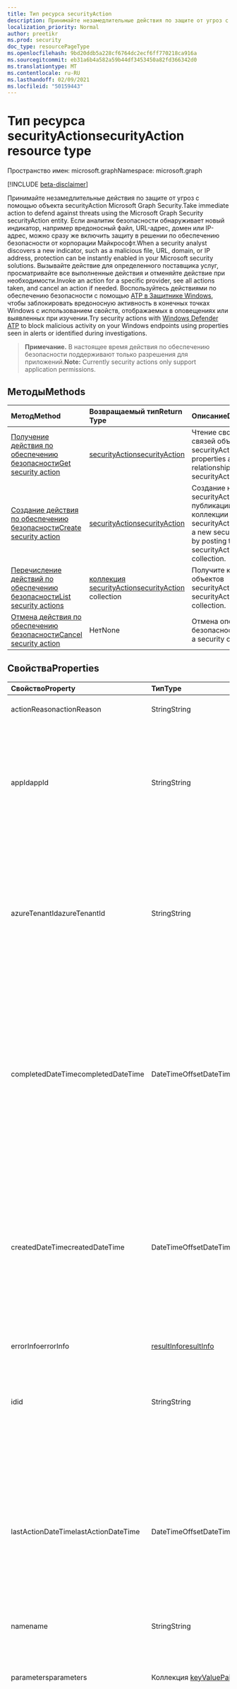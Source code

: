 ```yaml
---
title: Тип ресурса securityAction
description: Принимайте незамедлительные действия по защите от угроз с помощью объекта securityAction Microsoft Graph Security. Если аналитик безопасности обнаруживает новый индикатор, например вредоносный файл, URL-адрес, домен или IP-адрес, можно сразу же включить защиту в решении по обеспечению безопасности от корпорации Майкрософт. Вызывайте действие для определенного поставщика услуг, просматривайте все выполненные действия и отменяйте действие при необходимости. Воспользуйтесь действиями по обеспечению безопасности с помощью ATP в Защитнике Windows (ожидается в ближайшее время), чтобы заблокировать вредоносную активность в конечных точках Windows с использованием свойств, отображаемых в оповещениях или выявленных при изучении.
localization_priority: Normal
author: preetikr
ms.prod: security
doc_type: resourcePageType
ms.openlocfilehash: 9bd20ddb5a228cf6764dc2ecf6ff770218ca916a
ms.sourcegitcommit: eb31a6b4a582a59b44df3453450a82fd366342d0
ms.translationtype: MT
ms.contentlocale: ru-RU
ms.lasthandoff: 02/09/2021
ms.locfileid: "50159443"
---
```

# <a name="securityaction-resource-type"></a><span data-ttu-id="7b465-106">Тип ресурса securityAction</span><span class="sxs-lookup"><span data-stu-id="7b465-106">securityAction resource type</span></span>

<span data-ttu-id="7b465-107">Пространство имен: microsoft.graph</span><span class="sxs-lookup"><span data-stu-id="7b465-107">Namespace: microsoft.graph</span></span>

[!INCLUDE [beta-disclaimer](../../includes/beta-disclaimer.md)]

<span data-ttu-id="7b465-108">Принимайте незамедлительные действия по защите от угроз с помощью объекта securityAction Microsoft Graph Security.</span><span class="sxs-lookup"><span data-stu-id="7b465-108">Take immediate action to defend against threats using the Microsoft Graph Security securityAction entity.</span></span> <span data-ttu-id="7b465-109">Если аналитик безопасности обнаруживает новый индикатор, например вредоносный файл, URL-адрес, домен или IP-адрес, можно сразу же включить защиту в решении по обеспечению безопасности от корпорации Майкрософт.</span><span class="sxs-lookup"><span data-stu-id="7b465-109">When a security analyst discovers a new indicator, such as a malicious file, URL, domain, or IP address, protection can be instantly enabled in your Microsoft security solutions.</span></span> <span data-ttu-id="7b465-110">Вызывайте действие для определенного поставщика услуг, просматривайте все выполненные действия и отменяйте действие при необходимости.</span><span class="sxs-lookup"><span data-stu-id="7b465-110">Invoke an action for a specific provider, see all actions taken, and cancel an action if needed.</span></span> <span data-ttu-id="7b465-111">Воспользуйтесь действиями по обеспечению безопасности с помощью [ATP в Защитнике Windows](/windows/security/threat-protection/windows-defender-atp/windows-defender-advanced-threat-protection), чтобы заблокировать вредоносную активность в конечных точках Windows с использованием свойств, отображаемых в оповещениях или выявленных при изучении.</span><span class="sxs-lookup"><span data-stu-id="7b465-111">Try security actions with [Windows Defender ATP](/windows/security/threat-protection/windows-defender-atp/windows-defender-advanced-threat-protection) to block malicious activity on your Windows endpoints using properties seen in alerts or identified during investigations.</span></span>

  > <span data-ttu-id="7b465-112">**Примечание.** В настоящее время действия по обеспечению безопасности поддерживают только разрешения для приложений.</span><span class="sxs-lookup"><span data-stu-id="7b465-112">**Note:** Currently security actions only support application permissions.</span></span>

## <a name="methods"></a><span data-ttu-id="7b465-113">Методы</span><span class="sxs-lookup"><span data-stu-id="7b465-113">Methods</span></span>

| <span data-ttu-id="7b465-114">Метод</span><span class="sxs-lookup"><span data-stu-id="7b465-114">Method</span></span>       | <span data-ttu-id="7b465-115">Возвращаемый тип</span><span class="sxs-lookup"><span data-stu-id="7b465-115">Return Type</span></span> | <span data-ttu-id="7b465-116">Описание</span><span class="sxs-lookup"><span data-stu-id="7b465-116">Description</span></span> |
|:-------------|:------------|:------------|
| [<span data-ttu-id="7b465-117">Получение действия по обеспечению безопасности</span><span class="sxs-lookup"><span data-stu-id="7b465-117">Get security action</span></span>](../api/securityaction-get.md) | [<span data-ttu-id="7b465-118">securityAction</span><span class="sxs-lookup"><span data-stu-id="7b465-118">securityAction</span></span>](securityaction.md) | <span data-ttu-id="7b465-119">Чтение свойств и связей объекта securityAction.</span><span class="sxs-lookup"><span data-stu-id="7b465-119">Read properties and relationships of securityAction object.</span></span> |
| [<span data-ttu-id="7b465-120">Создание действия по обеспечению безопасности</span><span class="sxs-lookup"><span data-stu-id="7b465-120">Create security action</span></span>](../api/securityactions-post.md) | [<span data-ttu-id="7b465-121">securityAction</span><span class="sxs-lookup"><span data-stu-id="7b465-121">securityAction</span></span>](securityaction.md) | <span data-ttu-id="7b465-122">Создание нового securityAction путем публикации в коллекции securityActions.</span><span class="sxs-lookup"><span data-stu-id="7b465-122">Create a new securityAction by posting to the securityActions collection.</span></span> |
| [<span data-ttu-id="7b465-123">Перечисление действий по обеспечению безопасности</span><span class="sxs-lookup"><span data-stu-id="7b465-123">List security actions</span></span>](../api/securityactions-list.md) | <span data-ttu-id="7b465-124">[коллекция securityAction](securityaction.md)</span><span class="sxs-lookup"><span data-stu-id="7b465-124">[securityAction](securityaction.md) collection</span></span> | <span data-ttu-id="7b465-125">Получите коллекцию объектов securityAction.</span><span class="sxs-lookup"><span data-stu-id="7b465-125">Get a securityAction object collection.</span></span> |
|[<span data-ttu-id="7b465-126">Отмена действия по обеспечению безопасности</span><span class="sxs-lookup"><span data-stu-id="7b465-126">Cancel security action</span></span>](../api/securityaction-cancelsecurityaction.md)|<span data-ttu-id="7b465-127">Нет</span><span class="sxs-lookup"><span data-stu-id="7b465-127">None</span></span>|<span data-ttu-id="7b465-128">Отмена операции безопасности.</span><span class="sxs-lookup"><span data-stu-id="7b465-128">Cancel a security operation.</span></span>|

## <a name="properties"></a><span data-ttu-id="7b465-129">Свойства</span><span class="sxs-lookup"><span data-stu-id="7b465-129">Properties</span></span>

| <span data-ttu-id="7b465-130">Свойство</span><span class="sxs-lookup"><span data-stu-id="7b465-130">Property</span></span>     | <span data-ttu-id="7b465-131">Тип</span><span class="sxs-lookup"><span data-stu-id="7b465-131">Type</span></span>        | <span data-ttu-id="7b465-132">Описание</span><span class="sxs-lookup"><span data-stu-id="7b465-132">Description</span></span> |
|:-------------|:------------|:------------|
|<span data-ttu-id="7b465-133">actionReason</span><span class="sxs-lookup"><span data-stu-id="7b465-133">actionReason</span></span>|<span data-ttu-id="7b465-134">String</span><span class="sxs-lookup"><span data-stu-id="7b465-134">String</span></span>|<span data-ttu-id="7b465-135">Причина для этого действия.</span><span class="sxs-lookup"><span data-stu-id="7b465-135">Reason for invoking this action.</span></span>|
|<span data-ttu-id="7b465-136">appId</span><span class="sxs-lookup"><span data-stu-id="7b465-136">appId</span></span>|<span data-ttu-id="7b465-137">String</span><span class="sxs-lookup"><span data-stu-id="7b465-137">String</span></span>|<span data-ttu-id="7b465-138">ИД вызываемого приложения, которое отправило действие (POST).</span><span class="sxs-lookup"><span data-stu-id="7b465-138">The Application ID of the calling application that submitted (POST) the action.</span></span> <span data-ttu-id="7b465-139">AppId должен быть извлечен из маркера проверки, а не введен приложением вызова вручную.</span><span class="sxs-lookup"><span data-stu-id="7b465-139">The appId should be extracted from the auth token and not entered manually by the calling application.</span></span>|
|<span data-ttu-id="7b465-140">azureTenantId</span><span class="sxs-lookup"><span data-stu-id="7b465-140">azureTenantId</span></span>|<span data-ttu-id="7b465-141">String</span><span class="sxs-lookup"><span data-stu-id="7b465-141">String</span></span>|<span data-ttu-id="7b465-142">Azure tenant ID of the entity to determine which tenant the entity belongs to (multi-tenancy support).</span><span class="sxs-lookup"><span data-stu-id="7b465-142">Azure tenant ID of the entity to determine which tenant the entity belongs to (multi-tenancy support).</span></span> <span data-ttu-id="7b465-143">AzureTenantId должен извлекаться из маркера проверки и не ввели вручную вызывающей приложением.</span><span class="sxs-lookup"><span data-stu-id="7b465-143">The azureTenantId should be extracted from the auth token and not entered manually by the calling application.</span></span>|
|<span data-ttu-id="7b465-144">completedDateTime</span><span class="sxs-lookup"><span data-stu-id="7b465-144">completedDateTime</span></span>|<span data-ttu-id="7b465-145">DateTimeOffset</span><span class="sxs-lookup"><span data-stu-id="7b465-145">DateTimeOffset</span></span>|<span data-ttu-id="7b465-146">Timestamp when the action was completed.</span><span class="sxs-lookup"><span data-stu-id="7b465-146">Timestamp when the action was completed.</span></span> <span data-ttu-id="7b465-147">Тип Timestamp представляет сведения о времени и дате с использованием формата ISO 8601 (всегда применяется формат UTC).</span><span class="sxs-lookup"><span data-stu-id="7b465-147">The Timestamp type represents date and time information using ISO 8601 format and is always in UTC time.</span></span> <span data-ttu-id="7b465-148">Например, значение полуночи 1 января 2014 г. в формате UTC выглядит так: `'2014-01-01T00:00:00Z'`.</span><span class="sxs-lookup"><span data-stu-id="7b465-148">For example, midnight UTC on Jan 1, 2014 would look like this: `'2014-01-01T00:00:00Z'`</span></span>|
|<span data-ttu-id="7b465-149">createdDateTime</span><span class="sxs-lookup"><span data-stu-id="7b465-149">createdDateTime</span></span>|<span data-ttu-id="7b465-150">DateTimeOffset</span><span class="sxs-lookup"><span data-stu-id="7b465-150">DateTimeOffset</span></span>|<span data-ttu-id="7b465-151">Timestamp when the action is created.</span><span class="sxs-lookup"><span data-stu-id="7b465-151">Timestamp when the action is created.</span></span> <span data-ttu-id="7b465-152">Тип Timestamp представляет сведения о времени и дате с использованием формата ISO 8601 (всегда применяется формат UTC).</span><span class="sxs-lookup"><span data-stu-id="7b465-152">The Timestamp type represents date and time information using ISO 8601 format and is always in UTC time.</span></span> <span data-ttu-id="7b465-153">Например, значение полуночи 1 января 2014 г. в формате UTC выглядит так: `'2014-01-01T00:00:00Z'`.</span><span class="sxs-lookup"><span data-stu-id="7b465-153">For example, midnight UTC on Jan 1, 2014 would look like this: `'2014-01-01T00:00:00Z'`</span></span>|
|<span data-ttu-id="7b465-154">errorInfo</span><span class="sxs-lookup"><span data-stu-id="7b465-154">errorInfo</span></span>|[<span data-ttu-id="7b465-155">resultInfo</span><span class="sxs-lookup"><span data-stu-id="7b465-155">resultInfo</span></span>](resultinfo.md)| <span data-ttu-id="7b465-156">Сведения об ошибке при сбойе действия.</span><span class="sxs-lookup"><span data-stu-id="7b465-156">Error info when the action fails.</span></span>|
|<span data-ttu-id="7b465-157">id</span><span class="sxs-lookup"><span data-stu-id="7b465-157">id</span></span>|<span data-ttu-id="7b465-158">String</span><span class="sxs-lookup"><span data-stu-id="7b465-158">String</span></span>| <span data-ttu-id="7b465-159">Создается системой при в отношении действия.</span><span class="sxs-lookup"><span data-stu-id="7b465-159">Created by the system when the action is ingested.</span></span> <span data-ttu-id="7b465-160">Созданный ИДЕНТИФИКАТОР GUID/уникальный идентификатор.</span><span class="sxs-lookup"><span data-stu-id="7b465-160">Generated GUID/unique identifier.</span></span> <span data-ttu-id="7b465-161">Только для чтения.</span><span class="sxs-lookup"><span data-stu-id="7b465-161">Read-only.</span></span>|
|<span data-ttu-id="7b465-162">lastActionDateTime</span><span class="sxs-lookup"><span data-stu-id="7b465-162">lastActionDateTime</span></span>|<span data-ttu-id="7b465-163">DateTimeOffset</span><span class="sxs-lookup"><span data-stu-id="7b465-163">DateTimeOffset</span></span>| <span data-ttu-id="7b465-164">Timestamp when this action was last updated.</span><span class="sxs-lookup"><span data-stu-id="7b465-164">Timestamp when this action was last updated.</span></span> <span data-ttu-id="7b465-165">Тип Timestamp представляет сведения о времени и дате с использованием формата ISO 8601 (всегда применяется формат UTC).</span><span class="sxs-lookup"><span data-stu-id="7b465-165">The Timestamp type represents date and time information using ISO 8601 format and is always in UTC time.</span></span> <span data-ttu-id="7b465-166">Например, значение полуночи 1 января 2014 г. в формате UTC выглядит так: `'2014-01-01T00:00:00Z'`.</span><span class="sxs-lookup"><span data-stu-id="7b465-166">For example, midnight UTC on Jan 1, 2014 would look like this: `'2014-01-01T00:00:00Z'`</span></span>|
|<span data-ttu-id="7b465-167">name</span><span class="sxs-lookup"><span data-stu-id="7b465-167">name</span></span>|<span data-ttu-id="7b465-168">String</span><span class="sxs-lookup"><span data-stu-id="7b465-168">String</span></span>| <span data-ttu-id="7b465-169">Имя действия.</span><span class="sxs-lookup"><span data-stu-id="7b465-169">Action name.</span></span>|
|<span data-ttu-id="7b465-170">parameters</span><span class="sxs-lookup"><span data-stu-id="7b465-170">parameters</span></span>|<span data-ttu-id="7b465-171">Коллекция [keyValuePair](keyvaluepair.md)</span><span class="sxs-lookup"><span data-stu-id="7b465-171">[keyValuePair](keyvaluepair.md) collection</span></span>| <span data-ttu-id="7b465-172">Коллекция параметров (пар "ключ-значение"), необходимых для вызова действия, например URL-адрес или fileHash для блокировки и т. д.).</span><span class="sxs-lookup"><span data-stu-id="7b465-172">Collection of parameters (key-value pairs) necessary to invoke the action, e.g. URL or fileHash to block, etc.).</span></span> <span data-ttu-id="7b465-173">**Required**</span><span class="sxs-lookup"><span data-stu-id="7b465-173">**Required**</span></span>|
|<span data-ttu-id="7b465-174">states</span><span class="sxs-lookup"><span data-stu-id="7b465-174">states</span></span>|<span data-ttu-id="7b465-175">[Коллекция securityActionState](securityactionstate.md)</span><span class="sxs-lookup"><span data-stu-id="7b465-175">[securityActionState](securityactionstate.md) collection</span></span>|<span data-ttu-id="7b465-176">Коллекция securityActionState для сохраняемого истории действия.</span><span class="sxs-lookup"><span data-stu-id="7b465-176">Collection of securityActionState to keep the history of an action.</span></span>|
|<span data-ttu-id="7b465-177">status</span><span class="sxs-lookup"><span data-stu-id="7b465-177">status</span></span>|<span data-ttu-id="7b465-178">string</span><span class="sxs-lookup"><span data-stu-id="7b465-178">string</span></span>| <span data-ttu-id="7b465-179">Состояние действия.</span><span class="sxs-lookup"><span data-stu-id="7b465-179">Status of the action.</span></span> <span data-ttu-id="7b465-180">Возможные значения: `NotStarted`, `Running`, `Completed`, `Failed`.</span><span class="sxs-lookup"><span data-stu-id="7b465-180">Possible values are: `NotStarted`, `Running`, `Completed`, `Failed`.</span></span>|
|<span data-ttu-id="7b465-181">user</span><span class="sxs-lookup"><span data-stu-id="7b465-181">user</span></span>|<span data-ttu-id="7b465-182">String</span><span class="sxs-lookup"><span data-stu-id="7b465-182">String</span></span>| <span data-ttu-id="7b465-183">Имя вошел пользователя, который отправил (POST) действие.</span><span class="sxs-lookup"><span data-stu-id="7b465-183">The user principal name of the signed-in user that submitted  (POST) the action.</span></span> <span data-ttu-id="7b465-184">Пользователь должен быть извлечен из маркера проверки и не введен приложением- вызовом вручную.</span><span class="sxs-lookup"><span data-stu-id="7b465-184">The user should be extracted from the auth token and not entered manually by the calling application.</span></span>|
|<span data-ttu-id="7b465-185">vendorInformation</span><span class="sxs-lookup"><span data-stu-id="7b465-185">vendorInformation</span></span>|[<span data-ttu-id="7b465-186">securityVendorInformation</span><span class="sxs-lookup"><span data-stu-id="7b465-186">securityVendorInformation</span></span>](securityvendorinformation.md)|<span data-ttu-id="7b465-187">Сложный тип, содержащий сведения о поставщике продукта или службы безопасности, поставщике и вложенных поставщиках (например, vendor=Microsoft; provider=Защитник Windows ATP; sub-provider=AppLocker).</span><span class="sxs-lookup"><span data-stu-id="7b465-187">Complex Type containing details about the Security product/service vendor, provider, and sub-provider (e.g. vendor=Microsoft; provider=Windows Defender ATP; sub-provider=AppLocker).</span></span>|

## <a name="relationships"></a><span data-ttu-id="7b465-188">Связи</span><span class="sxs-lookup"><span data-stu-id="7b465-188">Relationships</span></span>

<span data-ttu-id="7b465-189">Нет</span><span class="sxs-lookup"><span data-stu-id="7b465-189">None</span></span>

## <a name="json-representation"></a><span data-ttu-id="7b465-190">Представление JSON</span><span class="sxs-lookup"><span data-stu-id="7b465-190">JSON representation</span></span>

<span data-ttu-id="7b465-191">Ниже указано представление ресурса в формате JSON.</span><span class="sxs-lookup"><span data-stu-id="7b465-191">The following is a JSON representation of the resource.</span></span>

<!-- {
  "blockType": "resource",
  "optionalProperties": [

  ],
  "@odata.type": "microsoft.graph.securityAction",
  "keyProperty": "id"
}-->

```json
{
  "actionReason": "String",
  "appId": "String",
  "azureTenantId": "String",
  "clientContext": "String",
  "completedDateTime": "String (timestamp)",
  "createdDateTime": "String (timestamp)",
  "errorInfo": {"@odata.type": "microsoft.graph.resultInfo"},
  "id": "String (identifier)",
  "lastActionDateTime": "String (timestamp)",
  "name": "String",
  "parameters": [{"@odata.type": "microsoft.graph.keyValuePair"}],
  "states": [{"@odata.type": "microsoft.graph.securityActionState"}],
  "status": "string",
  "user": "String",
  "vendorInformation": {"@odata.type": "microsoft.graph.securityVendorInformation"}
}
```

<!-- uuid: 16cd6b66-4b1a-43a1-adaf-3a886856ed98
2019-02-04 14:57:30 UTC -->
<!-- {
  "type": "#page.annotation",
  "description": "securityAction resource",
  "keywords": "",
  "section": "documentation",
  "tocPath": ""
}-->